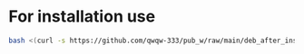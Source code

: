 # For installation use
```bash
bash <(curl -s https://github.com/qwqw-333/pub_w/raw/main/deb_after_install/first_script/start.sh)
```
